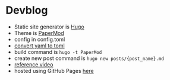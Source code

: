# Devblog

- Static site generator is [Hugo](https://gohugo.io/)
- Theme is [PaperMod](https://adityatelange.github.io/hugo-PaperMod/)
- config in config.toml
- [convert yaml to toml](https://www.convertsimple.com/convert-yaml-to-toml/)
- build command is `hugo -t PaperMod`
- create new post command is `hugo new posts/{post_name}.md`
- [reference video](https://www.youtube.com/watch?v=LIFvgrRxdt4)
- hosted using GitHub Pages [here](https://ashishshaji.me/blog/)